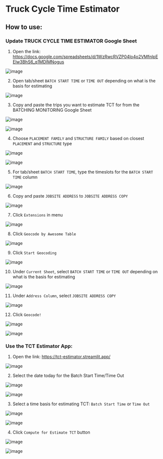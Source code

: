 # Truck Cycle Time Estimator

## How to use:

### Update TRUCK CYCLE TIME ESTIMATOR Google Sheet

1. Open the link: https://docs.google.com/spreadsheets/d/1WzRwcRVZP04lo4o2VMfnlpEElw3BhS6_q1MDlMNogus

![image](https://github.com/user-attachments/assets/6f110167-dac5-4f9f-8cac-445ef0206410)

2. Open tab/sheet `BATCH START TIME` or `TIME OUT` depending on what is the basis for estimating

![image](https://github.com/user-attachments/assets/b4125b5d-c8de-45ae-911e-24e6e2a5a4df)

3. Copy and paste the trips you want to estimate TCT for from the BATCHING MONITORING Google Sheet

![image](https://github.com/user-attachments/assets/69857a09-4a7e-4eeb-abc3-6841bf1e657f)

![image](https://github.com/user-attachments/assets/1524d147-6782-4f2b-a17e-3876b5e37947)

4. Choose `PLACEMENT FAMILY` and `STRUCTURE FAMILY` based on closest `PLACEMENT` and `STRUCTURE` type

![image](https://github.com/user-attachments/assets/e4031068-94e1-4fd9-b246-163906a768d3)

![image](https://github.com/user-attachments/assets/f6f56f4b-6baf-43af-8993-594fc567332b)

5. For tab/sheet `BATCH START TIME`, type the timeslots for the `BATCH START TIME` column

![image](https://github.com/user-attachments/assets/e438539c-4317-4f40-873d-c3ecc7bad2aa)

6. Copy and paste `JOBSITE ADDRESS` to `JOBSITE ADDRESS COPY`

![image](https://github.com/user-attachments/assets/b955e45c-e1d9-4eaf-945c-779ca408fae4)

7. Click `Extensions` in menu

![image](https://github.com/user-attachments/assets/432caa6c-05bc-40c8-9a08-85dd59ae9246)

8. Click `Geocode by Awesome Table`

![image](https://github.com/user-attachments/assets/ecf2e80b-bf3e-45e8-9fdc-b390cb1f3eef)

9. Click `Start Geocoding`

![image](https://github.com/user-attachments/assets/f0b40484-cbbd-4569-9374-10b9fe5c8ee4)

10. Under `Current Sheet`, select `BATCH START TIME` or `TIME OUT` depending on what is the basis for estimating

![image](https://github.com/user-attachments/assets/10cac1c9-aaae-4d2a-a5ff-af57170c77a3)

11. Under `Address Column`, select `JOBSITE ADDRESS COPY`

![image](https://github.com/user-attachments/assets/bb65c1d4-da24-4373-8748-300f008a24fe)

12. Click `Geocode!`

![image](https://github.com/user-attachments/assets/64140d80-f5fa-41eb-9ed7-b9297fe756d9)

![image](https://github.com/user-attachments/assets/21d9122a-6253-435f-bf35-d92fcee84c64)


### Use the TCT Estimator App:
1. Open the link: https://tct-estimator.streamlit.app/

![image](https://github.com/user-attachments/assets/e0372f84-92f3-403c-92ed-eecc2e1717b8)

2. Select the date today for the Batch Start Time/Time Out

![image](https://github.com/user-attachments/assets/a70a65d0-3abf-4249-997d-a10318e4701f)

![image](https://github.com/user-attachments/assets/fab53bc8-cd3c-4e97-9abf-7a91b62d118a)

3. Select a time basis for estimating TCT: `Batch Start Time` or `Time Out`

![image](https://github.com/user-attachments/assets/1af9f6f0-9f99-4ebe-bfc6-d74c727f491c)

![image](https://github.com/user-attachments/assets/ca98d216-dcba-4899-9f03-4e82b33cf16f)

4. Click `Compute for Estimate TCT` button

![image](https://github.com/user-attachments/assets/679a0c8a-6d8d-4561-b267-cfd7ece40d0e)

![image](https://github.com/user-attachments/assets/3a08237a-8168-46e7-a9d5-af5b3ec394a3)

